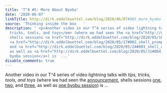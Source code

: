 ```yaml
---
title: 'T^4 #5: More About Byobu'
date: '2020-06-07'
linkTitle: http://dirk.eddelbuettel.com/blog/2020/06/07#005_more_byobu
source: 'Thinking inside the box   '
description: ' <p>Another video in our T^4 series of video lightning talks with <em>tips,
  tricks, tools, and toys</em> (where we had seen the <a href="http://dirk.eddelbuettel.com/blog/2020/05/03#000_introducing_t4">announcement</a>,
  shells sessions <a href="http://dirk.eddelbuettel.com/blog/2020/05/10#001_shell_colors">one</a>,
  <a href="http://dirk.eddelbuettel.com/blog/2020/05/17#002_shell_prompt">two</a>,
  and <a href="http://dirk.eddelbuettel.com/blog/2020/05/24#003_shell_customization">three</a>,
  as well as <a href="http://dirk.eddelbuettel.com/blog/2020/05/31#004_byobu_intro">one
  byobu session</a>) is  ...'
disable_comments: true
---
```

 <p>Another video in our T^4 series of video lightning talks with <em>tips, tricks, tools, and toys</em> (where we had seen the <a href="http://dirk.eddelbuettel.com/blog/2020/05/03#000_introducing_t4">announcement</a>, shells sessions <a href="http://dirk.eddelbuettel.com/blog/2020/05/10#001_shell_colors">one</a>, <a href="http://dirk.eddelbuettel.com/blog/2020/05/17#002_shell_prompt">two</a>, and <a href="http://dirk.eddelbuettel.com/blog/2020/05/24#003_shell_customization">three</a>, as well as <a href="http://dirk.eddelbuettel.com/blog/2020/05/31#004_byobu_intro">one byobu session</a>) is  ...